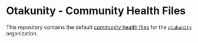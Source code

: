 # Otakunity - Community Health Files

This repository contains the default [community health files](https://help.github.com/en/github/building-a-strong-community/creating-a-default-community-health-file) for the [`otakunity`](https://github.com/otakunity) organization.
